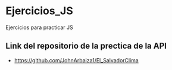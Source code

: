 # Ejercicios_JS
Ejercicios para practicar JS

## Link del repositorio de la prectica de la API
* https://github.com/JohnArbaiza1/El_SalvadorClima


